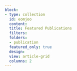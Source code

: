 ```yaml
---
block:
- type: collection
  id: eomjoo
  content:
  title: Featured Publications
  filters:
  folders:
  - publication
  featured_only: true
  design:
  view: article-grid
  columns: 2
---
```

